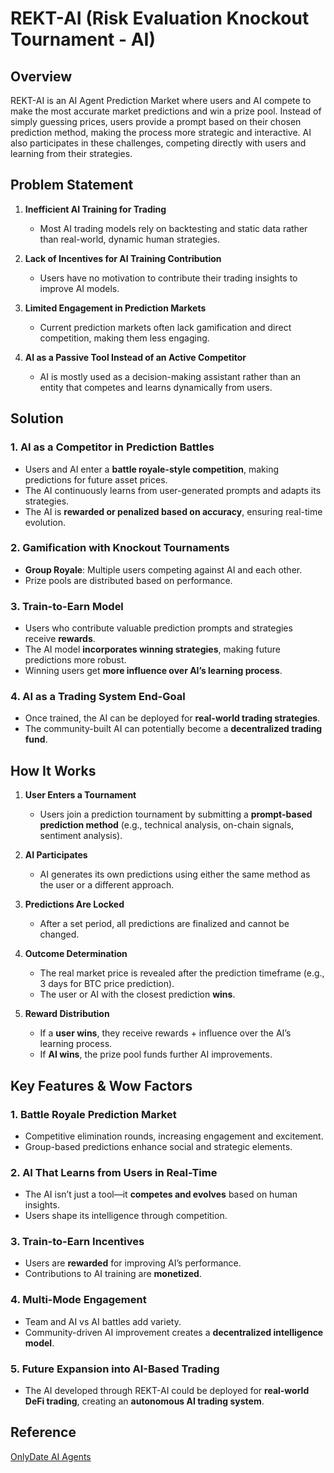 # REKT-AI (Risk Evaluation Knockout Tournament - AI)

## **Overview**
REKT-AI is an AI Agent Prediction Market where users and AI compete to make the most accurate market predictions and win a prize pool. Instead of simply guessing prices, users provide a prompt based on their chosen prediction method, making the process more strategic and interactive. AI also participates in these challenges, competing directly with users and learning from their strategies.

## **Problem Statement**
1. **Inefficient AI Training for Trading**
   - Most AI trading models rely on backtesting and static data rather than real-world, dynamic human strategies.
   
2. **Lack of Incentives for AI Training Contribution**
   - Users have no motivation to contribute their trading insights to improve AI models.
   
3. **Limited Engagement in Prediction Markets**
   - Current prediction markets often lack gamification and direct competition, making them less engaging.
   
4. **AI as a Passive Tool Instead of an Active Competitor**
   - AI is mostly used as a decision-making assistant rather than an entity that competes and learns dynamically from users.

## **Solution**
### **1. AI as a Competitor in Prediction Battles**
- Users and AI enter a **battle royale-style competition**, making predictions for future asset prices.
- The AI continuously learns from user-generated prompts and adapts its strategies.
- The AI is **rewarded or penalized based on accuracy**, ensuring real-time evolution.

### **2. Gamification with Knockout Tournaments**
- **Group Royale**: Multiple users competing against AI and each other.
- Prize pools are distributed based on performance.

### **3. Train-to-Earn Model**
- Users who contribute valuable prediction prompts and strategies receive **rewards**.
- The AI model **incorporates winning strategies**, making future predictions more robust.
- Winning users get **more influence over AI’s learning process**.

### **4. AI as a Trading System End-Goal**
- Once trained, the AI can be deployed for **real-world trading strategies**.
- The community-built AI can potentially become a **decentralized trading fund**.

## **How It Works**
1. **User Enters a Tournament**
   - Users join a prediction tournament by submitting a **prompt-based prediction method** (e.g., technical analysis, on-chain signals, sentiment analysis).
   
2. **AI Participates**
   - AI generates its own predictions using either the same method as the user or a different approach.
   
3. **Predictions Are Locked**
   - After a set period, all predictions are finalized and cannot be changed.
   
4. **Outcome Determination**
   - The real market price is revealed after the prediction timeframe (e.g., 3 days for BTC price prediction).
   - The user or AI with the closest prediction **wins**.

5. **Reward Distribution**
   - If a **user wins**, they receive rewards + influence over the AI’s learning process.
   - If **AI wins**, the prize pool funds further AI improvements.

## **Key Features & Wow Factors**
### **1. Battle Royale Prediction Market**
   - Competitive elimination rounds, increasing engagement and excitement.
   - Group-based predictions enhance social and strategic elements.

### **2. AI That Learns from Users in Real-Time**
   - The AI isn’t just a tool—it **competes and evolves** based on human insights.
   - Users shape its intelligence through competition.

### **3. Train-to-Earn Incentives**
   - Users are **rewarded** for improving AI’s performance.
   - Contributions to AI training are **monetized**.

### **4. Multi-Mode Engagement**
   - Team and AI vs AI battles add variety.
   - Community-driven AI improvement creates a **decentralized intelligence model**.

### **5. Future Expansion into AI-Based Trading**
   - The AI developed through REKT-AI could be deployed for **real-world DeFi trading**, creating an **autonomous AI trading system**.

## **Reference**
[OnlyDate AI Agents](https://www.onlydate.fun/agents)

